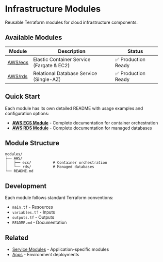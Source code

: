# Infrastructure Modules

Reusable Terraform modules for cloud infrastructure components.

## Available Modules

| Module | Description | Status |
|--------|-------------|--------|
| [AWS/ecs](./AWS/ecs/) | Elastic Container Service (Fargate & EC2) | ✅ Production Ready |
| [AWS/rds](./AWS/rds/) | Relational Database Service (Single-AZ) | ✅ Production Ready |

## Quick Start

Each module has its own detailed README with usage examples and configuration options:

- **[AWS ECS Module](./AWS/ecs/README.md)** - Complete documentation for container orchestration
- **[AWS RDS Module](./AWS/rds/README.md)** - Complete documentation for managed databases

## Module Structure

```
modules/
├── AWS/
│   ├── ecs/          # Container orchestration
│   └── rds/          # Managed databases
└── README.md
```

## Development

Each module follows standard Terraform conventions:
- `main.tf` - Resources
- `variables.tf` - Inputs  
- `outputs.tf` - Outputs
- `README.md` - Documentation

## Related

- [Service Modules](../service-modules/) - Application-specific modules
- [Apps](../apps/) - Environment deployments